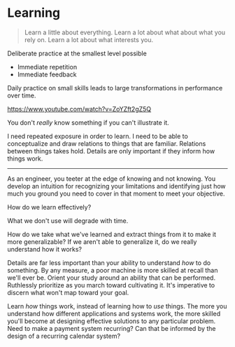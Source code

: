 # Learning

> Learn a little about everything. Learn a lot about what about what you rely on. Learn a lot about what interests you.

Deliberate practice at the smallest level possible
- Immediate repetition
- Immediate feedback

Daily practice on small skills leads to large transformations in performance over time.

https://www.youtube.com/watch?v=ZoYZft2gZ5Q

You don't _really_ know something if you can't illustrate it.

I need repeated exposure in order to learn. I need to be able to conceptualize and draw relations to things that are familiar. Relations between things takes hold. Details are only important if they inform how things work.

---

As an engineer, you teeter at the edge of knowing and not knowing. You develop an intuition for recognizing your limitations and identifying just how much you ground you need to cover in that moment to meet your objective.

How do we learn effectively?

What we don't use will degrade with time.

How do we take what we've learned and extract things from it to make it more generalizable? If we aren't able to generalize it, do we really understand how it works?

Details are far less important than your ability to understand _how_ to do something. By any measure, a poor machine is more skilled at recall than we'll ever be. Orient your study around an ability that can be performed. Ruthlessly prioritize as you march toward cultivating it. It's imperative to discern what won't map toward your goal.

Learn _how_ things work, instead of learning how to _use_ things. The more you
understand how different applications and systems work, the more skilled you'll
become at designing effective solutions to any particular problem. Need to make
a payment system recurring? Can that be informed by the design of a recurring
calendar system?
